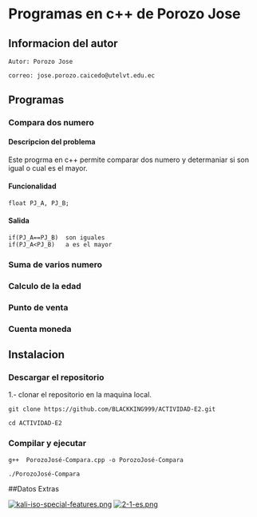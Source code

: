 # Programas en c++ de Porozo Jose
## Informacion del autor
`Autor: Porozo Jose`

`correo: jose.porozo.caicedo@utelvt.edu.ec`

## Programas 
### Compara dos numero
#### Descripcion del problema
Este progrma en c++ permite comparar dos numero y determaniar si son igual o cual es el mayor.
#### Funcionalidad 
```
float PJ_A, PJ_B;
```
#### Salida
```
if(PJ_A==PJ_B)  son iguales
if(PJ_A<PJ_B)   a es el mayor
```

### Suma de varios numero 
### Calculo de la edad 
### Punto de venta 
### Cuenta moneda

## Instalacion 
### Descargar el repositorio
1.- clonar el repositorio en la maquina local.

```
git clone https://github.com/BLACKKING999/ACTIVIDAD-E2.git
```
```
cd ACTIVIDAD-E2
```
### Compilar y ejecutar
```
g++  PorozoJosé-Compara.cpp -o PorozoJosé-Compara
```
```
./PorozoJosé-Compara
```
##Datos Extras

[![kali-iso-special-features.png](https://i.postimg.cc/7LH8gDFd/kali-iso-special-features.png)](https://postimg.cc/xX44QrT3) [![2-1-es.png](https://i.postimg.cc/sxYCYX2F/2-1-es.png)](https://postimg.cc/7JZRDq7X)
